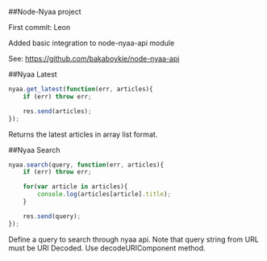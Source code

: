 ##Node-Nyaa project

First commit: Leon

Added basic integration to node-nyaa-api module

See: https://github.com/bakaboykie/node-nyaa-api

##Nyaa Latest

```javascript
nyaa.get_latest(function(err, articles){
	if (err) throw err;

	res.send(articles);
});
```

Returns the latest articles in array list format. 

##Nyaa Search

```javascript
nyaa.search(query, function(err, articles){
	if (err) throw err;

	for(var article in articles){
		console.log(articles[article].title);
	}

	res.send(query);
});
```

Define a query to search through nyaa api. Note that query string from URL must be URI Decoded. Use decodeURIComponent method.